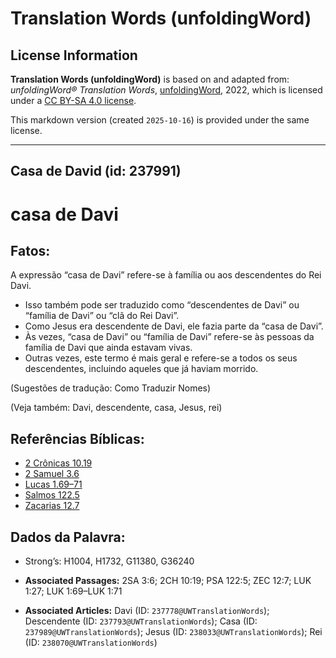 # Translation Words (unfoldingWord)

## License Information

**Translation Words (unfoldingWord)** is based on and adapted from: _unfoldingWord® Translation Words_, [unfoldingWord](https://unfoldingword.org/utw), 2022, which is licensed under a [CC BY-SA 4.0 license](https://creativecommons.org/licenses/by-sa/4.0/legalcode.en).

This markdown version (created `2025-10-16`) is provided under the same license.



--------------------------------

## Casa de David (id: 237991)

casa de Davi
============

Fatos:
------

A expressão “casa de Davi” refere\-se à família ou aos descendentes do Rei Davi.

* Isso também pode ser traduzido como “descendentes de Davi” ou “família de Davi” ou “clã do Rei Davi”.
* Como Jesus era descendente de Davi, ele fazia parte da “casa de Davi”.
* Às vezes, “casa de Davi” ou “família de Davi” refere\-se às pessoas da família de Davi que ainda estavam vivas.
* Outras vezes, este termo é mais geral e refere\-se a todos os seus descendentes, incluindo aqueles que já haviam morrido.

(Sugestões de tradução: Como Traduzir Nomes)

(Veja também: Davi, descendente, casa, Jesus, rei)

Referências Bíblicas:
---------------------

* [2 Crônicas 10\.19](https://ref.ly/2Chr10:19)
* [2 Samuel 3\.6](https://ref.ly/2Sam3:6)
* [Lucas 1\.69–71](https://ref.ly/Luke1:69-Luke1:71)
* [Salmos 122\.5](https://ref.ly/Ps122:5)
* [Zacarias 12\.7](https://ref.ly/Zech12:7)

Dados da Palavra:
-----------------

* Strong’s: H1004, H1732, G11380, G36240

* **Associated Passages:** 2SA 3:6; 2CH 10:19; PSA 122:5; ZEC 12:7; LUK 1:27; LUK 1:69–LUK 1:71
* **Associated Articles:** Davi (ID: `237778@UWTranslationWords`); Descendente (ID: `237793@UWTranslationWords`); Casa (ID: `237989@UWTranslationWords`); Jesus (ID: `238033@UWTranslationWords`); Rei (ID: `238070@UWTranslationWords`)

